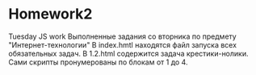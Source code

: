 # Homework2
Tuesday JS work Выполненные задания со вторника по предмету "Интернет-технологии" В index.hmtl находятся файл запуска всех обязательных задач. В 1.2.html содержится задача крестики-нолики. Сами скрипты пронумерованы по блокам от 1 до 4.
